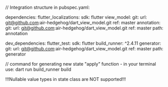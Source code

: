 
// Integration structure in pubspec.yaml:

dependencies:
  flutter_localizations:
    sdk: flutter
  view_model:
    git:
      url: git@github.com:air-hedgehog/dart_view_model.git
      ref: master
  annotation:
    git:
      url: git@github.com:air-hedgehog/dart_view_model.git
      ref: master
      path: annotation

dev_dependencies:
  flutter_test:
    sdk: flutter
  build_runner: ^2.4.11
  generator:
    git:
      url: git@github.com:air-hedgehog/dart_view_model.git
      ref: master
      path: generator


// command for generating new state "apply" function - in your terminal use:
dart run build_runner build

!!!Nullable value types in state class are NOT supported!!!
